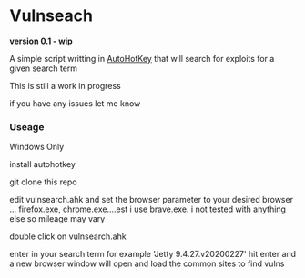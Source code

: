 # Vulnseach

**version 0.1 - wip**

A simple script writting in [AutoHotKey](https://www.autohotkey.com/) that will search for exploits for a given search term 

This is still a work in progress

if you have any issues let me know 

### Useage

Windows Only 

install autohotkey 

git clone this repo

edit vulnsearch.ahk and set the browser parameter to your desired browser ... firefox.exe, chrome.exe....est  i use brave.exe. i not tested with anything else so mileage may vary

double click on vulnsearch.ahk

enter in your search term for example 'Jetty 9.4.27.v20200227'  hit enter and a new browser window will open and load the common sites to find vulns


